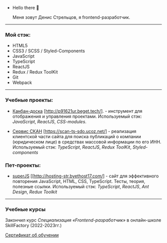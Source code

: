 - Hello there 👋

  Меня зовут Денис Стрельцов, я frontend-разработчик.

------

### Мой стэк:

  
  - HTML5
  - CSS3 / SCSS / Styled-Components
  - JavaScript
  - TypeScript
  - ReactJS
  - Redux / Redux ToolKit
  - Git
  - Webpack

------

### Учебные проекты:

  - [Канбан-доска](https://github.com/streltsov-do/SF_KanbanBoard) [http://p91621ur.beget.tech/]. - инструмент для отображения и управления проектами. 
Используемый стэк: *JavaScript*, *ReactJS*, *CSS-modules*.

  - [Сервис СКАН](https://github.com/streltsov-do/SF_final_SCAN/) [https://scan-ts-sdo.ucoz.net/] - реализация клиентской части сайта для поиска публикаций о компании (юридическом лице) в средствах массовой информации по его ИНН.
Используемый стэк: *TypeScript*, *ReactJS*, *Redux ToolKit*, *Styled-components*

### Пет-проекты:

  - [superJS](https://github.com/streltsov-do/superJS/) [[http://hosting-str.byethost17.com/] - сайт для эффективного повторения JavaScript, HTML, CSS, TypeScript. Тесты, теория, полезные ссылки.
Используемый стэк: *TypeScript*, *ReactJS*, *Ant Design*, *Redux Toolkit*

------

### Учебные курсы

    
  Закончил курс *Специализация «Frontend-разработчик»* в онлайн-школе SkillFactory (2022-2023гг.)

[Сертификат об обучении](https://github.com/streltsov-do/streltsov-do/blob/main/Streltsov_Denis_SF_certificate.pdf)

